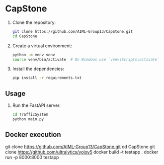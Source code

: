 # CapStone

1. Clone the repository:
    ```sh
    git clone https://github.com/AIML-Group13/CapStone.git
    cd CapStone
    ```

2. Create a virtual environment:
    ```sh
    python -m venv venv
    source venv/bin/activate  # On Windows use `venv\Scripts\activate`
    ```

3. Install the dependencies:
    ```sh
    pip install -r requirements.txt
    ```

## Usage

1. Run the FastAPI server:
    ```sh
   cd TrafficSystem
    python main.py
    
## Docker execution
git clone https://github.com/AIML-Group13/CapStone.git
cd CapStone
git clone https://github.com/ultralytics/yolov5
docker build -t testapp .
docker run -p 8000:8000 testapp



